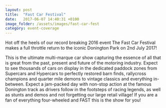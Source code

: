 ```yaml
---
layout: post
title:  "Fast Car Festival"
date:   2017-06-07 14:40:31 +0100
image_folder: /assets/images/fast-car-fest
category: event-coverage
---
```


<p>Hot off the heels of our record breaking 2016 event The Fast Car Festival makes a full throttle return to the iconic Donington Park on 2nd July 2017!  

This is the ultimate multi-marque car show capturing the essence of all that is great from the past, present and future of the motoring industry. Expect to see thousands of cars on display in the dedicated paddock zones from Supercars and Hypercars to perfectly restored barn finds, rallycross champions and quarter mile demons to vintage classics and everything in-between. Expect a jam-packed day with non-stop action at the famous Donington track as drivers follow in the footsteps of racing legends, as well as stunts and demos and not forgetting our large retail village! If you are a fan of everything four-wheeled and FAST this is the show for you!</p>
